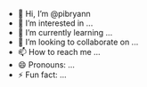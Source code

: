 - 👋 Hi, I’m @pibryann
- 👀 I’m interested in ...
- 🌱 I’m currently learning ...
- 💞️ I’m looking to collaborate on ...
- 📫 How to reach me ...
- 😄 Pronouns: ...
- ⚡ Fun fact: ...

<!---
pibryann/pibryann is a ✨ special ✨ repository because its `README.md` (this file) appears on your GitHub profile.
You can click the Preview link to take a look at your changes.
--->
